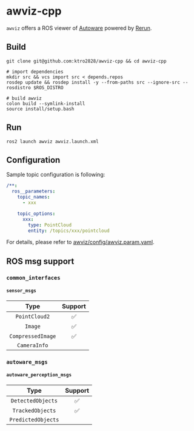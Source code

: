 # awviz-cpp

`awviz` offers a ROS viewer of [Autoware](https://github.com/autowarefoundation/autoware) powered by [Rerun](https://github.com/rerun-io/rerun).

## Build

```shell
git clone git@github.com:ktro2828/awviz-cpp && cd awviz-cpp

# import dependencies
mkdir src && vcs import src < depends.repos
rosdep update && rosdep install -y --from-paths src --ignore-src --rosdistro $ROS_DISTRO

# build awviz
colon build --symlink-install
source install/setup.bash
```

## Run

```shell
ros2 launch awviz awviz.launch.xml
```

## Configuration

Sample topic configuration is following:

```yaml
/**:
  ros__parameters:
    topic_names:
      - xxx

    topic_options:
      xxx:
        type: PointCloud
        entity: /topics/xxx/pointcloud
```

For details, please refer to [awviz/config/awviz.param.yaml](./awviz/config/awviz.param.yaml).

## ROS msg support

### `common_interfaces`

#### `sensor_msgs`

|       Type        | Support |
| :---------------: | :-----: |
|   `PointCloud2`   |   ✅    |
|      `Image`      |   ✅    |
| `CompressedImage` |   ✅    |
|   `CameraInfo`    |         |

### `autoware_msgs`

#### `autoware_perception_msgs`

|        Type        | Support |
| :----------------: | :-----: |
| `DetectedObjects`  |   ✅    |
|  `TrackedObjects`  |   ✅    |
| `PredictedObjects` |         |
